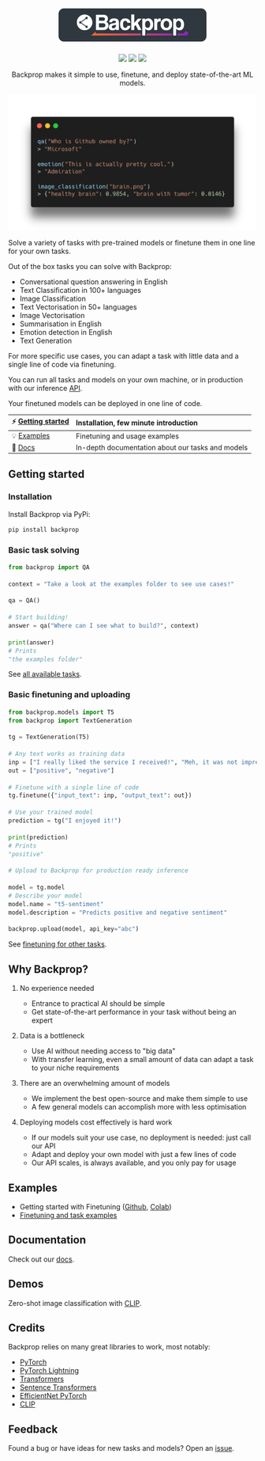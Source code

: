 <h1 align="center">
   <img src=".github/header.png" width="300" alt="Backprop"/>
</h1>

<p align="center">
   <a href="https://pypi.org/project/backprop/"><img src="https://img.shields.io/pypi/v/backprop"/></a> <img src="https://img.shields.io/pypi/pyversions/backprop"/> <a href="https://www.apache.org/licenses/LICENSE-2.0"><img src="https://img.shields.io/badge/License-Apache%202.0-blue.svg"/></a>
</p>

<p align="center">
Backprop makes it simple to use, finetune, and deploy state-of-the-art ML models.
</p>

<p align="center">
   <img src=".github/example.png" width="600"/>
</p>

Solve a variety of tasks with pre-trained models or finetune them in one line for your own tasks.

Out of the box tasks you can solve with Backprop:

- Conversational question answering in English
- Text Classification in 100+ languages
- Image Classification
- Text Vectorisation in 50+ languages
- Image Vectorisation
- Summarisation in English
- Emotion detection in English
- Text Generation

For more specific use cases, you can adapt a task with little data and a single line of code via finetuning.

You can run all tasks and models on your own machine, or in production with our inference [API](https://backprop.co).

Your finetuned models can be deployed in one line of code.

| ⚡ [Getting started](#getting-started)                | Installation, few minute introduction             |
| :---------------------------------------------------- | :------------------------------------------------ |
| 💡 [Examples](#examples)                              | Finetuning and usage examples                     |
| 📙 [Docs](https://backprop.readthedocs.io/en/latest/) | In-depth documentation about our tasks and models |

## Getting started

### Installation

Install Backprop via PyPi:

```bash
pip install backprop
```

### Basic task solving

```python
from backprop import QA

context = "Take a look at the examples folder to see use cases!"

qa = QA()

# Start building!
answer = qa("Where can I see what to build?", context)

print(answer)
# Prints
"the examples folder"
```

See [all available tasks](https://backprop.readthedocs.io/en/latest/Tasks.html).

### Basic finetuning and uploading

```python
from backprop.models import T5
from backprop import TextGeneration

tg = TextGeneration(T5)

# Any text works as training data
inp = ["I really liked the service I received!", "Meh, it was not impressive."]
out = ["positive", "negative"]

# Finetune with a single line of code
tg.finetune({"input_text": inp, "output_text": out})

# Use your trained model
prediction = tg("I enjoyed it!")

print(prediction)
# Prints
"positive"

# Upload to Backprop for production ready inference

model = tg.model
# Describe your model
model.name = "t5-sentiment"
model.description = "Predicts positive and negative sentiment"

backprop.upload(model, api_key="abc")
```

See [finetuning for other tasks](https://backprop.readthedocs.io/en/latest/Finetuning.html).

## Why Backprop?

1. No experience needed

   - Entrance to practical AI should be simple
   - Get state-of-the-art performance in your task without being an expert

2. Data is a bottleneck

   - Use AI without needing access to "big data"
   - With transfer learning, even a small amount of data can adapt a task to your niche requirements

3. There are an overwhelming amount of models

   - We implement the best open-source and make them simple to use
   - A few general models can accomplish more with less optimisation

4. Deploying models cost effectively is hard work
   - If our models suit your use case, no deployment is needed: just call our API
   - Adapt and deploy your own model with just a few lines of code
   - Our API scales, is always available, and you only pay for usage

## Examples

- Getting started with Finetuning ([Github](https://github.com/backprop-ai/backprop/blob/main/examples/Finetuning_GettingStarted.ipynb), [Colab](https://colab.research.google.com/github/backprop-ai/backprop/blob/main/examples/Finetuning_GettingStarted.ipynb))
- [Finetuning and task examples](https://github.com/backprop-ai/backprop/tree/main/examples)

## Documentation

Check out our [docs](https://backprop.readthedocs.io/en/latest/).

## Demos

Zero-shot image classification with [CLIP](https://clip.backprop.co).

## Credits

Backprop relies on many great libraries to work, most notably:

* [PyTorch](https://github.com/pytorch/pytorch)
* [PyTorch Lightning](https://github.com/PyTorchLightning/pytorch-lightning)
* [Transformers](https://github.com/huggingface/transformers)
* [Sentence Transformers](https://github.com/UKPLab/sentence-transformers)
* [EfficientNet PyTorch](https://github.com/lukemelas/EfficientNet-PyTorch)
* [CLIP](https://github.com/openai/CLIP)

## Feedback

Found a bug or have ideas for new tasks and models? Open an [issue](https://github.com/backprop-ai/backprop/issues).
